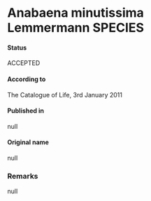 # Anabaena minutissima Lemmermann SPECIES

#### Status
ACCEPTED

#### According to
The Catalogue of Life, 3rd January 2011

#### Published in
null

#### Original name
null

### Remarks
null
